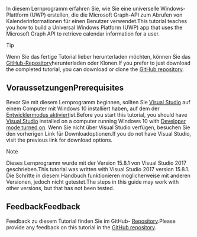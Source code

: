 <!-- markdownlint-disable MD002 MD041 -->

<span data-ttu-id="8383e-101">In diesem Lernprogramm erfahren Sie, wie Sie eine universelle Windows-Plattform (UWP) erstellen, die die Microsoft Graph-API zum Abrufen von Kalenderinformationen für einen Benutzer verwendet.</span><span class="sxs-lookup"><span data-stu-id="8383e-101">This tutorial teaches you how to build a Universal Windows Platform (UWP) app that uses the Microsoft Graph API to retrieve calendar information for a user.</span></span>

> [!TIP]
> <span data-ttu-id="8383e-102">Wenn Sie das fertige Tutorial lieber herunterladen möchten, können Sie das [GitHub-Repository](https://github.com/microsoftgraph/msgraph-training-uwp)herunterladen oder Klonen.</span><span class="sxs-lookup"><span data-stu-id="8383e-102">If you prefer to just download the completed tutorial, you can download or clone the [GitHub repository](https://github.com/microsoftgraph/msgraph-training-uwp).</span></span>

## <a name="prerequisites"></a><span data-ttu-id="8383e-103">Voraussetzungen</span><span class="sxs-lookup"><span data-stu-id="8383e-103">Prerequisites</span></span>

<span data-ttu-id="8383e-104">Bevor Sie mit diesem Lernprogramm beginnen, sollten Sie [Visual Studio](https://visualstudio.microsoft.com/vs/) auf einem Computer mit Windows 10 installiert haben, auf dem der [Entwicklermodus aktiviert](https://docs.microsoft.com/windows/uwp/get-started/enable-your-device-for-development)ist.</span><span class="sxs-lookup"><span data-stu-id="8383e-104">Before you start this tutorial, you should have [Visual Studio](https://visualstudio.microsoft.com/vs/) installed on a computer running Windows 10 with [Developer mode turned on](https://docs.microsoft.com/windows/uwp/get-started/enable-your-device-for-development).</span></span> <span data-ttu-id="8383e-105">Wenn Sie nicht über Visual Studio verfügen, besuchen Sie den vorherigen Link für Downloadoptionen.</span><span class="sxs-lookup"><span data-stu-id="8383e-105">If you do not have Visual Studio, visit the previous link for download options.</span></span>

> [!NOTE]
> <span data-ttu-id="8383e-106">Dieses Lernprogramm wurde mit der Version 15.8.1 von Visual Studio 2017 geschrieben.</span><span class="sxs-lookup"><span data-stu-id="8383e-106">This tutorial was written with Visual Studio 2017 version 15.8.1.</span></span> <span data-ttu-id="8383e-107">Die Schritte in diesem Handbuch funktionieren möglicherweise mit anderen Versionen, jedoch nicht getestet.</span><span class="sxs-lookup"><span data-stu-id="8383e-107">The steps in this guide may work with other versions, but that has not been tested.</span></span>

## <a name="feedback"></a><span data-ttu-id="8383e-108">Feedback</span><span class="sxs-lookup"><span data-stu-id="8383e-108">Feedback</span></span>

<span data-ttu-id="8383e-109">Feedback zu diesem Tutorial finden Sie im GitHub- [Repository](https://github.com/microsoftgraph/msgraph-training-uwp).</span><span class="sxs-lookup"><span data-stu-id="8383e-109">Please provide any feedback on this tutorial in the [GitHub repository](https://github.com/microsoftgraph/msgraph-training-uwp).</span></span>